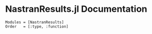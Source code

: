 # NastranResults.jl Documentation

```@autodocs
Modules = [NastranResults]
Order   = [:type, :function]
```